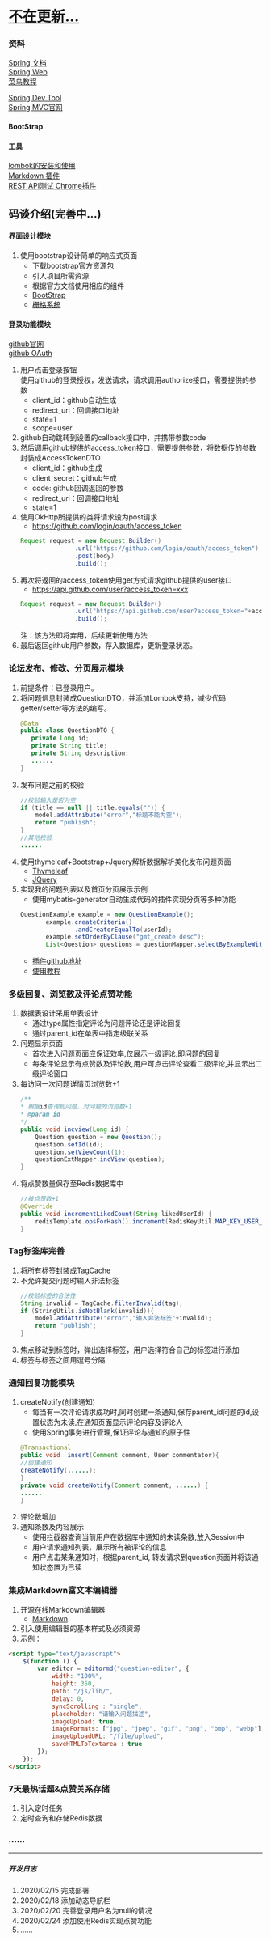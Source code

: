 [不在更新...]()
===============
### 资料
[Spring 文档](https://spring.io/guides)    
[Spring Web](https://spring.io/guides/gs/serving-web-content/)  
[菜鸟教程](https://www.runoob.com/mysql/mysql-insert-query.html)    

[Spring Dev Tool](https://docs.spring.io/spring-boot/docs/2.0.0.RC1/reference/htmlsingle/#using-boot-devtools)  
[Spring MVC官网](https://docs.spring.io/spring/docs/5.0.3.RELEASE/spring-framework-reference/web.html#mvc-handlermapping-interceptor)  
 
#### BootStrap


#### 工具
[lombok的安装和使用](https://blog.csdn.net/motui/article/details/79012846)    
[Markdown 插件](http://editor.md.ipandao.com/)  
[REST API测试 Chrome插件](http://www.cnplugins.com/devtool/restlet-client-rest-api-t/)

码谈介绍(完善中...)
----------------------
#### 界面设计模块
1. 使用bootstrap设计简单的响应式页面
    + 下载bootstrap官方资源包
    + 引入项目所需资源
    + 根据官方文档使用相应的组件
    + [BootStrap](https://v3.bootcss.com/components/)     
    + [栅格系统](https://v3.bootcss.com/css/#grid)

#### 登录功能模块
[github官网](https://github.com/)     
[github OAuth](https://developer.github.com/apps/building-oauth-apps/creating-an-oauth-app/)
1. 用户点击登录按钮     
    使用github的登录授权，发送请求，请求调用authorize接口，需要提供的参数
    + client_id：github自动生成
    + redirect_uri：回调接口地址
    + state=1
    + scope=user
1. github自动跳转到设置的callback接口中，并携带参数code
1. 然后调用github提供的access_token接口，需要提供参数，将数据传的参数封装成AccessTokenDTO
    + client_id：github生成
    + client_secret：github生成
    + code: github回调返回的参数
    + redirect_uri：回调接口地址
    + state=1
1. 使用OkHttp所提供的类将请求设为post请求
    + https://github.com/login/oauth/access_token
    ``` java
   Request request = new Request.Builder()
                   .url("https://github.com/login/oauth/access_token")
                   .post(body)
                   .build(); 
   ```
1. 再次将返回的access_token使用get方式请求github提供的user接口
    + https://api.github.com/user?access_token=xxx
    ``` java
   Request request = new Request.Builder()
                   .url("https://api.github.com/user?access_token="+accessToken)
                   .build(); 
   ```
   注：该方法即将弃用，后续更新使用方法
1. 最后返回github用户参数，存入数据库，更新登录状态。

### 论坛发布、修改、分页展示模块
1. 前提条件：已登录用户。
1. 将问题信息封装成QuestionDTO，并添加Lombok支持，减少代码getter/setter等方法的编写。
    ``` java
   @Data
   public class QuestionDTO {
       private Long id;
       private String title;
       private String description;
       ......
   }
    ```
1. 发布问题之前的校验
    ``` java
    //校验输入是否为空
    if (title == null || title.equals("")) {
        model.addAttribute("error","标题不能为空");
        return "publish";
    } 
   //其他校验
   ......
   ```
1. 使用thymeleaf+Bootstrap+Jquery解析数据解析美化发布问题页面
    + [Thymeleaf](https://www.thymeleaf.org/doc/tutorials/3.0/usingthymeleaf.html#setting-attribute-values)    
    + [JQuery](https://www.runoob.com/jquery/jquery-tutorial.html)
1. 实现我的问题列表以及首页分页展示示例
    + 使用mybatis-generator自动生成代码的插件实现分页等多种功能
    ``` java
   QuestionExample example = new QuestionExample();
           example.createCriteria()
                   .andCreatorEqualTo(userId);
           example.setOrderByClause("gmt_create desc");
           List<Question> questions = questionMapper.selectByExampleWithRowbounds(example, new RowBounds(offset, size)); 
   ```
    + [插件github地址](https://github.com/mybatis/generator)  
    + [使用教程](https://blog.csdn.net/testcs_dn/article/details/77881776)

### 多级回复、浏览数及评论点赞功能
1. 数据表设计采用单表设计
    + 通过type属性指定评论为问题评论还是评论回复
    + 通过parent_id在单表中指定级联关系
1. 问题显示页面
    + 首次进入问题页面应保证效率,仅展示一级评论,即问题的回复
    + 每条评论显示有点赞数及评论数,用户可点击评论查看二级评论,并显示出二级评论窗口
1. 每访问一次问题详情页浏览数+1
    ``` java
   /**
    * 根据id查询到问题，对问题的浏览数+1
    * @param id
    */
    public void incview(Long id) {
        Question question = new Question();
        question.setId(id);
        question.setViewCount(1);
        questionExtMapper.incView(question);
    } 
   ```
1. 将点赞数量保存至Redis数据库中
    ``` java
    //被点赞数+1
    @Override
    public void incrementLikedCount(String likedUserId) {
        redisTemplate.opsForHash().increment(RedisKeyUtil.MAP_KEY_USER_LIKED_COUNT,likedUserId,1);
    } 
   ```

### Tag标签库完善
1. 将所有标签封装成TagCache
2. 不允许提交问题时输入非法标签
    ``` java
   //校验标签的合法性
    String invalid = TagCache.filterInvalid(tag);
    if (StringUtils.isNotBlank(invalid)){
        model.addAttribute("error","输入非法标签"+invalid);
        return "publish";
    }
    ```
3. 焦点移动到标签时，弹出选择标签，用户选择符合自己的标签进行添加
4. 标签与标签之间用逗号分隔

### 通知回复功能模块
1. createNotify(创建通知)
    + 每当有一次评论请求成功时,同时创建一条通知,保存parent_id问题的id,设置状态为未读,在通知页面显示评论内容及评论人
    + 使用Spring事务进行管理,保证评论与通知的原子性
    ``` java
   @Transactional
    public void  insert(Comment comment, User commentator){
   //创建通知
   createNotify(......);
   }
   private void createNotify(Comment comment, ......) { 
   ......
   }
   ```
1. 评论数增加
1. 通知条数及内容展示
    + 使用拦截器查询当前用户在数据库中通知的未读条数,放入Session中
    + 用户请求通知列表，展示所有被评论的信息
    + 用户点击某条通知时，根据parent_id,
    转发请求到question页面并将该通知状态置为已读

### 集成Markdown富文本编辑器
1. 开源在线Markdown编辑器
    + [Markdown](https://pandao.github.io/editor.md/)
1. 引入使用编辑器的基本样式及必须资源
1. 示例：
``` html
<script type="text/javascript">
    $(function () {
        var editor = editormd("question-editor", {
            width: "100%",
            height: 350,
            path: "/js/lib/",
            delay: 0,
            syncScrolling : "single",
            placeholder: "请输入问题描述",
            imageUpload: true,
            imageFormats: ["jpg", "jpeg", "gif", "png", "bmp", "webp"],
            imageUploadURL: "/file/upload",
            saveHTMLToTextarea : true
        });
    });
</script>
```
### 7天最热话题&点赞关系存储
1. 引入定时任务
1. 定时查询和存储Redis数据
### ......


------------------------------------
##### 开发日志  
1. 2020/02/15 完成部署    
1. 2020/02/18 添加动态导航栏    
1. 2020/02/20 完善登录用户名为null的情况   
1. 2020/02/24 添加使用Redis实现点赞功能   
1. ......
